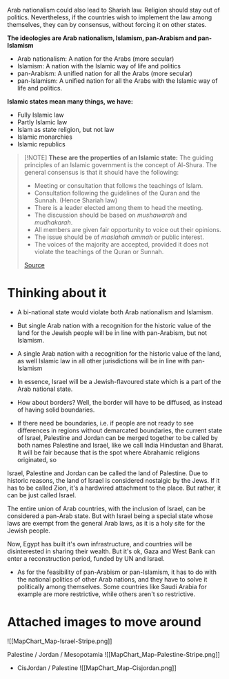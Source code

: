Arab nationalism could also lead to Shariah law.
Religion should stay out of politics.
Nevertheless, if the countries wish to implement the law among themselves, they can by consensus, without forcing it on other states.

**The ideologies are Arab nationalism, Islamism, pan-Arabism and pan-Islamism**
- Arab nationalism: A nation for the Arabs (more secular)
- Islamism: A nation with the Islamic way of life and politics
- pan-Arabism: A unified nation for all the Arabs (more secular)
- pan-Islamism: A unified nation for all the Arabs with the Islamic way of life and politics.

**Islamic states mean many things, we have:**
- Fully Islamic law
- Partly Islamic law
- Islam as state religion, but not law
- Islamic monarchies
- Islamic republics

> [!NOTE] **These are the properties of an Islamic state:**
>The guiding principles of an Islamic government is the concept of Al-Shura. The general consensus is that it should have the following:
>- Meeting or consultation that follows the teachings of Islam.
>- Consultation following the guidelines of the Quran and the Sunnah. (Hence Shariah law)
>- There is a leader elected among them to head the meeting.
>- The discussion should be based on _mushawarah_ and _mudhakarah_.
>- All members are given fair opportunity to voice out their opinions.
>- The issue should be of _maslahah ammah_ or public interest.
>- The voices of the majority are accepted, provided it does not violate the teachings of the Quran or Sunnah.
>
> [Source](https://en.wikipedia.org/wiki/Islamic_state#Essence_of_Islamic_governments)

# Thinking about it
- A bi-national state would violate both Arab nationalism and Islamism.
- But single Arab nation with a recognition for the historic value of the land for the Jewish people will be in line with pan-Arabism, but not Islamism.
- A single Arab nation with a recognition for the historic value of the land, as well Islamic law in all other jurisdictions will be in line with pan-Islamism


- In essence, Israel will be a Jewish-flavoured state which is a part of the Arab national state.
- How about borders? Well, the border will have to be diffused, as instead of having solid boundaries.
- If there need be boundaries, i.e. if people are not ready to see differences in regions without demarcated boundaries, the current state of Israel, Palestine and Jordan can be merged together to be called by both names Palestine and Israel, like we call India Hindustan and Bharat. It will be fair because that is the spot where Abrahamic religions originated, so 


Israel, Palestine and Jordan can be called the land of Palestine.
Due to historic reasons, the land of Israel is considered nostalgic by the Jews.
If it has to be called Zion, it's a hardwired attachment to the place. But rather, it can be just called Israel.

The entire union of Arab countries, with the inclusion of Israel, can be considered a pan-Arab state.
But with Israel being a special state whose laws are exempt from the general Arab laws, as it is a holy site for the Jewish people.



Now, Egypt has built it's own infrastructure, and countries will be disinterested in sharing their wealth.
But it's ok, Gaza and West Bank can enter a reconstruction period, funded by UN and Israel.

- As for the feasibility of pan-Arabism or pan-Islamism, it has to do with the national politics of other Arab nations, and they have to solve it politically among themselves. Some countries like Saudi Arabia for example are more restrictive, while others aren't so restrictive.


# Attached images to move around

![[MapChart_Map-Israel-Stripe.png]]

Palestine / Jordan / Mesopotamia
![[MapChart_Map-Palestine-Stripe.png]]

- CisJordan / Palestine
![[MapChart_Map-Cisjordan.png]]